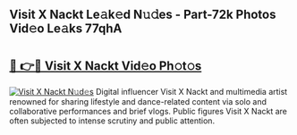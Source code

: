 ## Visit X Nackt Le𝚊k𝚎d N𝚞𝚍es - Part-72k Photos Vid𝚎o Le𝚊ks 77qhA

# <h2><a href="http://fb3edj.evod.top/?m=Visit+X+Nackt">🔗 👉🔴 Visit X Nackt Vid𝚎o Ph𝚘t𝚘s</a></h2>

[![Visit X Nackt N𝚞d𝚎s](https://i.imgur.com/8V9OHl7.gif)](http://fb3edj.evod.top/?m=Visit+X+Nackt)
Digital influencer Visit X Nackt and multimedia artist renowned for sharing lifestyle and dance-related content via solo and collaborative performances and brief vlogs. Public figures Visit X Nackt are often subjected to intense scrutiny and public attention. 
